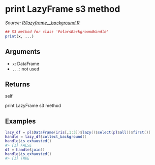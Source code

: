 # print LazyFrame s3 method

*Source: [R/lazyframe__background.R](https://github.com/pola-rs/r-polars/tree/main/R/lazyframe__background.R)*

```r
## S3 method for class 'PolarsBackgroundHandle'
print(x, ...)
```

## Arguments

- `x`: DataFrame
- `...`: not used

## Returns

self

print LazyFrame s3 method

## Examples

<pre class='r-example'><code><span class='r-in'><span><span class='va'>lazy_df</span> <span class='op'>=</span> <span class='va'>pl</span><span class='op'>$</span><span class='fu'>DataFrame</span><span class='op'>(</span><span class='va'>iris</span><span class='op'>[</span>,<span class='fl'>1</span><span class='op'>:</span><span class='fl'>3</span><span class='op'>]</span><span class='op'>)</span><span class='op'>$</span><span class='fu'>lazy</span><span class='op'>(</span><span class='op'>)</span><span class='op'>$</span><span class='fu'>select</span><span class='op'>(</span><span class='va'>pl</span><span class='op'>$</span><span class='fu'>all</span><span class='op'>(</span><span class='op'>)</span><span class='op'>$</span><span class='fu'>first</span><span class='op'>(</span><span class='op'>)</span><span class='op'>)</span></span></span>
<span class='r-in'><span><span class='va'>handle</span> <span class='op'>=</span> <span class='va'>lazy_df</span><span class='op'>$</span><span class='fu'>collect_background</span><span class='op'>(</span><span class='op'>)</span></span></span>
<span class='r-in'><span><span class='va'>handle</span><span class='op'>$</span><span class='fu'>is_exhausted</span><span class='op'>(</span><span class='op'>)</span></span></span>
<span class='r-out co'><span class='r-pr'>#&gt;</span> [1] FALSE</span>
<span class='r-in'><span><span class='va'>df</span> <span class='op'>=</span> <span class='va'>handle</span><span class='op'>$</span><span class='fu'>join</span><span class='op'>(</span><span class='op'>)</span></span></span>
<span class='r-in'><span><span class='va'>handle</span><span class='op'>$</span><span class='fu'>is_exhausted</span><span class='op'>(</span><span class='op'>)</span></span></span>
<span class='r-out co'><span class='r-pr'>#&gt;</span> [1] TRUE</span>
 </code></pre>